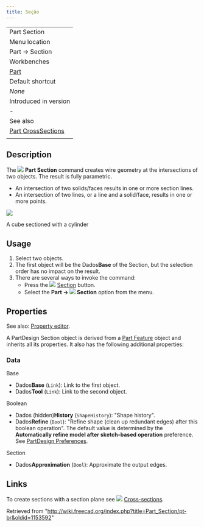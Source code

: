 ```yaml
---
title: Seção
---
```

|  |
| --- |
| Part Section |
| Menu location |
| Part → Section |
| Workbenches |
| [Part](/Part_Workbench "Part Workbench") |
| Default shortcut |
| *None* |
| Introduced in version |
| - |
| See also |
| [Part CrossSections](/Part_CrossSections "Part CrossSections") |
|  |

## Description

The ![](/images/f/f7/Part_Section.svg) **Part Section** command creates wire geometry at the intersections of two objects. The result is fully parametric.

* An intersection of two solids/faces results in one or more section lines.
* An intersection of two lines, or a line and a solid/face, results in one or more points.

![](/images/PartSection1_it.png)

A cube sectioned with a cylinder

## Usage

1. Select two objects.
2. The first object will be the Dados**Base** of the Section, but the selection order has no impact on the result.
3. There are several ways to invoke the command:
   * Press the ![](/images/f/f7/Part_Section.svg) [Section](/Part_Section "Part Section") button.
   * Select the **Part → ![](/images/f/f7/Part_Section.svg) Section** option from the menu.

## Properties

See also: [Property editor](/Property_editor "Property editor").

A PartDesign Section object is derived from a [Part Feature](/Part_Feature "Part Feature") object and inherits all its properties. It also has the following additional properties:

### Data

Base

* Dados**Base** (`Link`): Link to the first object.
* Dados**Tool** (`Link`): Link to the second object.

Boolean

* Dados (hidden)**History** (`ShapeHistory`): "Shape history".
* Dados**Refine** (`Bool`): "Refine shape (clean up redundant edges) after this boolean operation". The default value is determined by the **Automatically refine model after sketch-based operation** preference. See [PartDesign Preferences](/PartDesign_Preferences#General "PartDesign Preferences").

Section

* Dados**Approximation** (`Bool`): Approximate the output edges.

## Links

To create sections with a section plane see ![](/images/Part_CrossSections.svg) [Cross-sections](/Part_CrossSections "Part CrossSections").

Retrieved from "<http://wiki.freecad.org/index.php?title=Part_Section/pt-br&oldid=1153592>"